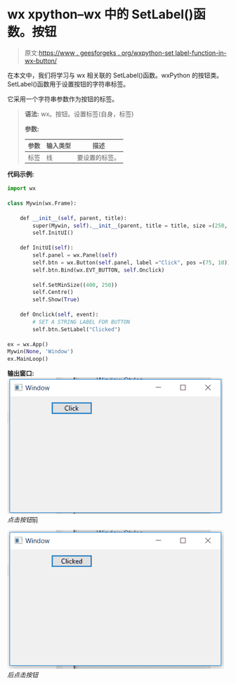 # wx xpython–wx 中的 SetLabel()函数。按钮

> 原文:[https://www . geesforgeks . org/wxpython-set label-function-in-wx-button/](https://www.geeksforgeeks.org/wxpython-setlabel-function-in-wx-button/)

在本文中，我们将学习与 wx 相关联的 SetLabel()函数。wxPython 的按钮类。SetLabel()函数用于设置按钮的字符串标签。

它采用一个字符串参数作为按钮的标签。

> **语法:** wx。按钮。设置标签(自身，标签)
> 
> **参数:**
> 
> | 参数 | 输入类型 | 描述 |
> | --- | --- | --- |
> | 标签 | 线 | 要设置的标签。 |

**代码示例:**

```py
import wx

class Mywin(wx.Frame):

    def __init__(self, parent, title):
        super(Mywin, self).__init__(parent, title = title, size =(250, 150))
        self.InitUI()

    def InitUI(self):
        self.panel = wx.Panel(self)
        self.btn = wx.Button(self.panel, label ="Click", pos =(75, 10))
        self.btn.Bind(wx.EVT_BUTTON, self.Onclick)

        self.SetMinSize((400, 250))
        self.Centre()
        self.Show(True)

    def Onclick(self, event):
        # SET A STRING LABEL FOR BUTTON
        self.btn.SetLabel("Clicked")

ex = wx.App()
Mywin(None, 'Window')
ex.MainLoop()
```

**输出窗口:**
![](img/83fa2d99e6aff12c44e369706ef9200b.png)
*点击按钮*前

![](img/4023286d12ebaae5e9bc43de9b282450.png)
*后点击按钮*
